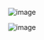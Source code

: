 ![image](https://github.com/user-attachments/assets/8ac9b441-b33c-43e1-aec7-0f401dc3fe1f)

![image](https://github.com/user-attachments/assets/0145ceaf-b565-4cd4-91bf-90410bf97547)


